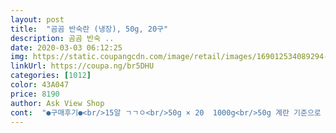 ```yaml
---
layout: post 
title:  "곰곰 반숙란 (냉장), 50g, 20구" 
description: 곰곰 반숙 ..
date: 2020-03-03 06:12:25 
img: https://static.coupangcdn.com/image/retail/images/169012534089294-b1ec7494-f446-4286-a66f-b00f4179b80d.jpg 
linkUrl: https://coupa.ng/br5DHU 
categories: [1012] 
color: 43A047 
price: 8190 
author: Ask View Shop 
cont:  "●구매후기●<br/>15알 ㄱㄱㅇ<br/>50g × 20  1000g<br/>50g 계란 기준으로 칼로리는 77kcal정도 되고 노른자만 55kcal정도 된다고 하네요.<br/> 전 오늘 저녁으로 계란 4개 흰자만 홀랑 벗겨 먹어서 100칼로리 좀 안되게 먹은게 되겠네요.<br/> ㅎㅎ 단백질 함량은 계란 하나에 6g정도 나와요.<br/> 일일권장량이 몸무게 × 0.<br/>8 정도니까 60키로 기준 48g이 적정량이되니까, 계란 2개 먹으면 1/4정도 섭취하는게 되겠네요.<br/><br/>6650원 세일가<br/><br/><br/> 이런점이  넘좋다<br/>가격 변동 폭은 큰 편인 것 같아요.<br/> 처음 반숙란이 곰곰 브랜드로 나왔길래 사보려고 했는데 11900원인가 해서 안 샀어요.<br/><br/>각자  알아서  취향데로  먹기에도  좋아여<br/>걍 계란  삶은것보다  반숙이가  훨 맛있는데 대체 그 이유좀ㅋ<br/>고소고소한맛  장난읎어여<br/>곰곰반숙란은  처음  맛보는데여<br/>그 이유를  가만  생각해보니  아마도  노른자때문이<br/>그 흔한  금간것도  없구욤: )<br/>근데  바로  후회될듯ㅎㅎ 먹다보면  어느새<br/>근데  이 반숙란은  끌어안고  먹습니다<br/>근데 잘 안 까져도 그만큼 신선한 계란으로 만들었다 생각하면서 드셔도 좋을 것 같아요.<br/> 신선한 계란일수록 흰자의 산성도가 높아서(low pH) 단백질이 난막과 껍질에 더 잘 엉겨붙는대요.<br/> 시골 장서는 날 산 계란으로 삶은 계란을 만들면 잘 안 까지는 걸 확인할 수 있을테고 보통 마트에 파는 계란으로 만든다면 잘 까지는 걸 볼 수 있을거에요.<br/> 기회가 된다면 차이점 한 번 확인해보세요.<br/> ㅎㅎ<br/>길지  않은  유통기간동안  20알이  자신없다면<br/>깟을뿐인데  내손에는  왜때문에  메추리알이 있고ㅠ<br/>껍질 깔라고하면  손톱만큼  떨어져  나오고<br/>껍질은 다른 반숙란처럼 잘 까지는 편은 아니에요.<br/> 계란 안에 공기주머니 쪽으로 깨고 한번 바닥에 굴려서 껍질을 깨준 다음, 물에 한번 담궜다 까면 좀 나아요.<br/> 난막 사이로 물이 들어가서 그래도 부드러워지거든요.<br/><br/>껍질이  잘안까지는것  때문에  흰자  살점  마막 다<br/>껍질이  훌훌  잘까져여!<br/>냉장고에  넣어놓고  빨리빨리  먹는중입니다<br/>넘  희안하죠<br/>노린자  입속서  터트리면  궁합잘맞아여<br/>노린자가  촉촉한게  입에  넣고서  앞니로  톡 터트리면<br/>단 한알도  깨지지 않았어여<br/>달걀찌기도  구찮고  걍ㅎㅎ 가끔 이캐 구매해서<br/>두번째  구매인데  40알  먹는동안  껍질때문에  야릉났던적<br/>떨어지고  이캐저캐해서  다 까고나면  콩알만해지는거<br/>띄는게  완전  먹음직스러워서  한두개  가지고는<br/>먹는맛,  씹는맛,  고소한맛,  몰캉말캉한식감<br/>먹다가  면이  좀 불어터질라하면  입가심으로<br/>먹으면  돼니깐  간식으로  너무  좋습니다<br/>먹으면  좋을듯여: )<br/>몇알갱  남아있는데  미리미리  재구매를  해봅니다<br/>뭐든  똑 떨어지는게  싫어서  첫구매했던  반숙이가<br/>바쁜 아침이랑 허기지는 식간 사이에 간편하게 까먹을 수 있어서 좋아요.<br/> 가지고 다니기도 좋고 냄새도 안 나요.<br/> 왜 그 계란 ×꾸린내 있잖아요.<br/> ㅎㅎ<br/>반숙란  한두개씩 해서  면이랑  먹으면  매운맛도<br/>반숙은  안먹어여<br/>반숙의  노른자가  주룩  흐를때  윽ㅠ 그거  못참거던여<br/>비교해본다면  껍질이  아조그냥  술술  잘벗겨진다는점?!<br/>빈껍질만  수북하거던여<br/>상세설명에  나와있듯이  짜지  않아서  껍질만  바로까서<br/>샐러드  한팩사면  아무리  가볍게  먹는다해도<br/>세내개  먹는건  우습닼ㅋㅋㅠ<br/>수령: 2월 20일<br/>식감이  넘넘  부드럽고  노린자가  유독  찐노랑색을<br/>아닌가  싶습니다<br/>아조  속션하게☺<br/>얇고  단단한게  속안의  흰막까지도  한번에 싹이요<br/>양이  넘 부족해여<br/>얘가  아시다시피  유통기한이  그닥  길지않잖아여<br/>없습니다!  재구매  또갑시드아ㅏㅏ<br/>요럴때  반숙이  한두개(사실 세네개) 먹기좋은  크기로<br/>요즘 타 쇼셜마켓 가보면 특가일 때 같은 무게 반숙란인 경우 20구 + 20구에 8900원에 구입 가능하거든요.<br/> 그러다 세일하길래 20구 두 판 사봤는데 여전히 가격적으론 메릿 없는 것 같아요.<br/> 그냥 새벽 배송인 게 좋아서 구매했네요.<br/> ㅎㅎ<br/>우리땅에서  키운  국내산  계란이라서  맛이  남다르답니다<br/>유독  흰자만  좋아하는사람,  노른자킬러 등등<br/>유통기한 짧은걸로 주셨어요.<br/> 가격을 많이 올려놓더니 재고가 많았나봐요.<br/> ㅜㅜ<br/>유통기한: 2월 26일<br/>이게  별거  아닌것  같지만  좀 먹을라고  몇개  갖다놓고<br/>이게  좋은게  갯수도  선택해서  구매할수 있습니다<br/>잘 안 까지는 게 스트레스라면 구운란으로 드셔보세요.<br/> 이건 껍질이 훌렁훌렁 잘 까져요.<br/> (대신 식감이랑 노른자가 완숙이라는 점이 다르지만 이것도 먹을만 해요.<br/> 가격도 더 저렴하구요.<br/>)<br/>잘라서  샐러드랑  함께  먹으면  완전  든든하죠<br/>재구매 의사는 있는데 가격만 좀 어떻게 해주세요.<br/> ㅎㅎ<br/>저는  거의  매일  비빔면ㆍ냉면ㆍ뽂음면을 먹기때문에<br/>저는  아니올시다ㅏㅏ<br/>절대  만족할수가  없습니다<br/>좀 사그러들고<br/>주문: 2월 19일<br/>주위에  대부분  반숙파라서  그게좋아  먹는다는데<br/>짜지않고  적당한간  덕분에  앉은자리에서<br/>츠암  앞뒤  안맞는  입맛이죠ㅠ<br/>쿠팡서  반숙  사드시는분들  한번쯤은  느껴보셨을꺼에여<br/>쿠팡서  반숙란  오지게  사먹어봐서  곰곰란하고 굳이<br/>한알  한알  속속들이  살펴봤는데여<br/>후라이  반숙은  절대안먹는데ㄷㄷ<br/>후라이는  무조건  완숙파입니다<br/>흰자  듬성듬성  다 떨어져나오고ㅋ<br/>흰자와  노른자가  분리가  잘됍니다<br/>흰자와  노른자의  식감이  확연히  다르기때문에<br/>힘겹게  겨우겨우  다  깟다싶으면  난 분명  달걀 한개를<br/>" 
---
```

